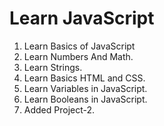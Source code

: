 # Learn JavaScript

1. Learn Basics of JavaScript
2. Learn Numbers And Math.
3. Learn Strings.
4. Learn Basics HTML and CSS.
5. Learn Variables in JavaScript.
7. Learn Booleans in JavaScript.
8. Added Project-2.